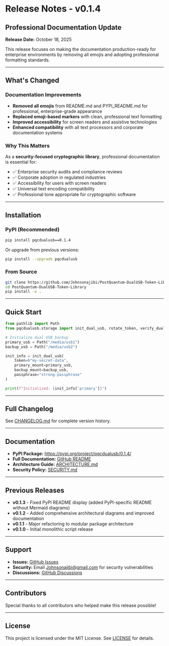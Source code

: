 # Release Notes - v0.1.4

## Professional Documentation Update

**Release Date:** October 18, 2025

This release focuses on making the documentation production-ready for enterprise environments by removing all emojis and adopting professional formatting standards.

---

## What's Changed

### Documentation Improvements

- **Removed all emojis** from README.md and PYPI_README.md for professional, enterprise-grade appearance
- **Replaced emoji-based markers** with clean, professional text formatting
- **Improved accessibility** for screen readers and assistive technologies
- **Enhanced compatibility** with all text processors and corporate documentation systems

### Why This Matters

As a **security-focused cryptographic library**, professional documentation is essential for:

- ✅ Enterprise security audits and compliance reviews
- ✅ Corporate adoption in regulated industries
- ✅ Accessibility for users with screen readers
- ✅ Universal text encoding compatibility
- ✅ Professional tone appropriate for cryptographic software

---

## Installation

### PyPI (Recommended)

```bash
pip install pqcdualusb==0.1.4
```

Or upgrade from previous versions:

```bash
pip install --upgrade pqcdualusb
```

### From Source

```bash
git clone https://github.com/Johnsonajibi/PostQuantum-DualUSB-Token-Library.git
cd PostQuantum-DualUSB-Token-Library
pip install -e .
```

---

## Quick Start

```python
from pathlib import Path
from pqcdualusb.storage import init_dual_usb, rotate_token, verify_dual_setup

# Initialize dual USB backup
primary_usb = Path("/media/usb1")
backup_usb = Path("/media/usb2")

init_info = init_dual_usb(
    token=b"my-secret-data",
    primary_mount=primary_usb,
    backup_mount=backup_usb,
    passphrase="strong-passphrase"
)

print(f"Initialized: {init_info['primary']}")
```

---

## Full Changelog

See [CHANGELOG.md](https://github.com/Johnsonajibi/PostQuantum-DualUSB-Token-Library/blob/master/CHANGELOG.md) for complete version history.

---

## Documentation

- **PyPI Package:** https://pypi.org/project/pqcdualusb/0.1.4/
- **Full Documentation:** [GitHub README](https://github.com/Johnsonajibi/PostQuantum-DualUSB-Token-Library/blob/master/README.md)
- **Architecture Guide:** [ARCHITECTURE.md](https://github.com/Johnsonajibi/PostQuantum-DualUSB-Token-Library/blob/master/ARCHITECTURE.md)
- **Security Policy:** [SECURITY.md](https://github.com/Johnsonajibi/PostQuantum-DualUSB-Token-Library/blob/master/SECURITY.md)

---

## Previous Releases

- **v0.1.3** - Fixed PyPI README display (added PyPI-specific README without Mermaid diagrams)
- **v0.1.2** - Added comprehensive architectural diagrams and improved documentation
- **v0.1.1** - Major refactoring to modular package architecture
- **v0.1.0** - Initial monolithic script release

---

## Support

- **Issues:** [GitHub Issues](https://github.com/Johnsonajibi/PostQuantum-DualUSB-Token-Library/issues)
- **Security:** Email Johnsonajibi@gmail.com for security vulnerabilities
- **Discussions:** [GitHub Discussions](https://github.com/Johnsonajibi/PostQuantum-DualUSB-Token-Library/discussions)

---

## Contributors

Special thanks to all contributors who helped make this release possible!

---

## License

This project is licensed under the MIT License. See [LICENSE](https://github.com/Johnsonajibi/PostQuantum-DualUSB-Token-Library/blob/master/LICENSE) for details.

